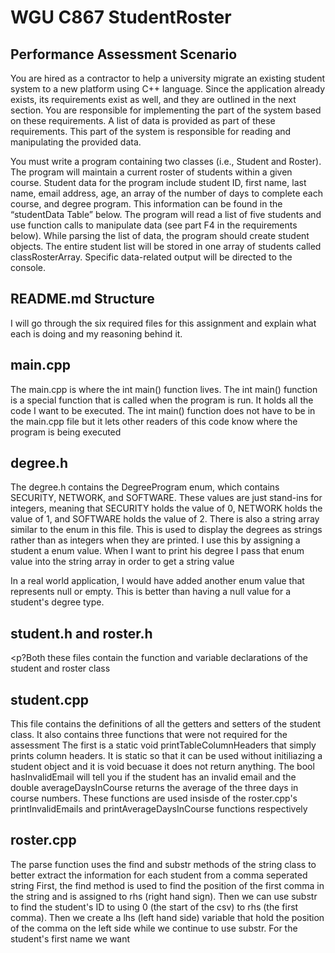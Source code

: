 # WGU C867 StudentRoster

## Performance Assessment Scenario
<p> You are hired as a contractor to help a university migrate an existing student system to a new platform using C++ language.
Since the application already exists, its requirements exist as well, and they are outlined in the next section. 
You are responsible for implementing the part of the system based on these requirements. 
A list of data is provided as part of these requirements. This part of the system is responsible for reading and manipulating the provided data. </p>

<p> You must write a program containing two classes (i.e., Student and Roster). The program will maintain a current roster of students within a given course. 
Student data for the program include student ID, first name, last name, email address, age, an array of the number of days to complete each course, and degree program. 
This information can be found in the “studentData Table” below. The program will read a list of five students and use function calls to manipulate data 
(see part F4 in the requirements below). While parsing the list of data, the program should create student objects. 
The entire student list will be stored in one array of students called classRosterArray. Specific data-related output will be directed to the console. </p>

## README.md Structure
<p> I will go through the six required files for this assignment and explain what each is doing and my reasoning behind it.</p>

## main.cpp
<p>The main.cpp is where the int main() function lives. The int main() function is a special function that is called when the program is run. 
It holds all the code I want to be executed. The int main() function does not have to be in the main.cpp file but it lets other readers of this code 
know where the program is being executed</p>

## degree.h
<p>The degree.h contains the DegreeProgram enum, which contains SECURITY, NETWORK, and SOFTWARE. These values are just stand-ins for integers, meaning that 
SECURITY holds the value of 0, NETWORK holds the value of 1, and SOFTWARE holds the value of 2. There is also a string array similar to the enum in this file.
This is used to display the degrees as strings rather than as integers when they are printed. I use this by assigning a student a enum value. When I want to print his degree
I pass that enum value into the string array in order to get a string value
</p>

<p>In a real world application, I would have added another enum value that represents null or empty. This is better than having a null value for a student's degree type.</p>

## student.h and roster.h
<p?Both these files contain the function and variable declarations of the student and roster class</p>

## student.cpp
<p>This file contains the definitions of all the getters and setters of the student class. It also contains three functions that were not required for the assessment
The first is a static void printTableColumnHeaders that simply prints column headers. It is static so that it can be used without initiliazing a student object and it is void
becuase it does not return anything. The bool hasInvalidEmail will tell you if the student has an invalid email and the double averageDaysInCourse returns the average of the three days in course numbers. These functions are used insisde of the roster.cpp's printInvalidEmails and printAverageDaysInCourse functions respectively</p>

## roster.cpp
<p>The parse function uses the find and substr methods of the string class to better extract the information for each student from a comma seperated string
First, the find method is used to find the position of the first comma in the string and is assigned to rhs (right hand sign). Then we can use substr to find the student's ID to using 0 (the start of the csv) to rhs (the first comma). Then we create a lhs (left hand side) variable that hold the position of the comma on the left side while we continue to use substr. For the student's first name we want </p>
